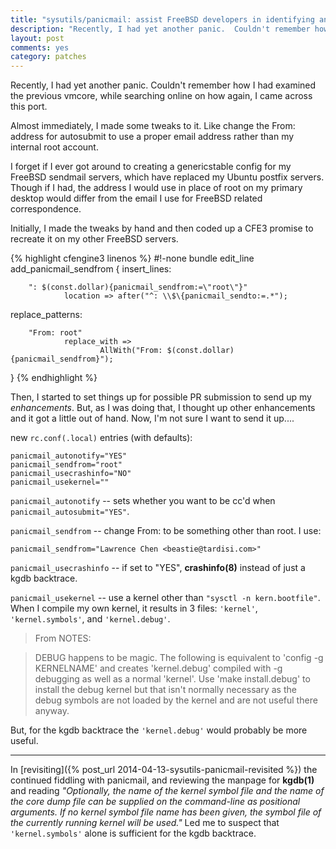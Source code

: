 ```yaml
---
title: "sysutils/panicmail: assist FreeBSD developers in identifying and fixing panics"
description: "Recently, I had yet another panic.  Couldn't remember how I had examined the previous vmcore, while searching online on how again, I came across this port.  Almost immediately, I started fiddling with it.  Like changing the From: address for autosubmit to use a proper email address...."
layout: post
comments: yes
category: patches
---
```


Recently, I had yet another panic.  Couldn't remember how I had examined the
previous vmcore, while searching online on how again, I came across this port.

Almost immediately, I made some tweaks to it.  Like change the From: address
for autosubmit to use a proper email address rather than my internal root
account.

I forget if I ever got around to creating a genericstable config for my
FreeBSD sendmail servers, which have replaced my Ubuntu postfix servers.
Though if I had, the address I would use in place of root on my primary
desktop would differ from the email I use for FreeBSD related correspondence.

Initially, I made the tweaks by hand and then coded up a CFE3 promise to
recreate it on my other FreeBSD servers.

{% highlight cfengine3 linenos %}
#!-none
bundle edit_line add_panicmail_sendfrom
{
insert_lines:

        ": $(const.dollar){panicmail_sendfrom:=\"root\"}"
                location => after("^: \\$\{panicmail_sendto:=.*");

replace_patterns:

        "From: root"
                replace_with =>
                        AllWith("From: $(const.dollar){panicmail_sendfrom}");

}
{% endhighlight %}

Then, I started to set things up for possible PR submission to send up my
*enhancements*.  But, as I was doing that, I thought up other enhancements
and it got a little out of hand.  Now, I'm not sure I want to send it up....

new `rc.conf(.local)` entries (with defaults):

    panicmail_autonotify="YES"
    panicmail_sendfrom="root"
    panicmail_usecrashinfo="NO"
    panicmail_usekernel=""

`panicmail_autonotify` -- sets whether you want to be cc'd when
`panicmail_autosubmit="YES"`.

`panicmail_sendfrom` -- change From: to be something other than root.  I use:

    panicmail_sendfrom="Lawrence Chen <beastie@tardisi.com>"

`panicmail_usecrashinfo` -- if set to "YES", **crashinfo(8)** instead of just
a kgdb backtrace.

`panicmail_usekernel` -- use a kernel other than `"sysctl -n kern.bootfile"`.
When I compile my own kernel, it results in 3 files:  `'kernel'`,
`'kernel.symbols'`, and `'kernel.debug'`.

> From NOTES:

> DEBUG happens to be magic. 
> The following is equivalent to 'config -g KERNELNAME' and creates
> 'kernel.debug' compiled with -g debugging as well as a normal 'kernel'.
> Use 'make install.debug' to install the debug kernel but that isn't
> normally necessary as the debug symbols are not loaded by the kernel and
> are not useful there anyway.

But, for the kgdb backtrace the `'kernel.debug'` would probably be more useful.

----

In [revisiting]({% post_url 2014-04-13-sysutils-panicmail-revisited %}) the
continued fiddling with panicmail, and reviewing the manpage for **kgdb(1)**
and reading *"Optionally, the name of the kernel symbol file and the name of
the core dump file can be supplied on the command-line as positional arguments.
If no kernel symbol file name has been given, the symbol file of the currently
running kernel will be used."*  Led me to suspect that `'kernel.symbols'`
alone is sufficient for the kgdb backtrace.

